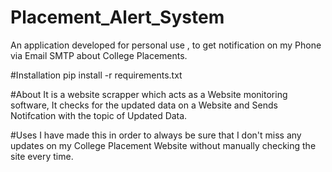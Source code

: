 # Placement_Alert_System
An application developed for personal use , to get notification on my Phone via Email SMTP about College Placements.


#Installation
pip install -r requirements.txt

#About
It is a website scrapper which acts as a Website monitoring software, It checks for the updated data on a Website and Sends Notifcation with the topic of Updated Data.

#Uses
I have made this in order to always be sure that I don't miss any updates on my College Placement Website without manually checking the site every time. 

